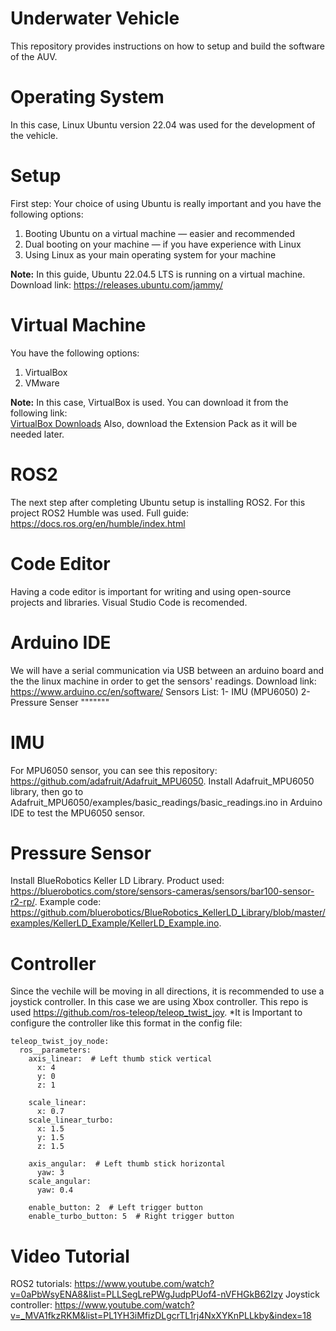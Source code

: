 # Underwater Vehicle

This repository provides instructions on how to setup and build the software of the AUV.

# Operating System

In this case, Linux Ubuntu version 22.04 was used for the development of the vehicle.

# Setup

First step: Your choice of using Ubuntu is really important and you have the following options:

1. Booting Ubuntu on a virtual machine — easier and recommended  
2. Dual booting on your machine — if you have experience with Linux  
3. Using Linux as your main operating system for your machine  

**Note:** In this guide, Ubuntu 22.04.5 LTS is running on a virtual machine.
Download link: https://releases.ubuntu.com/jammy/

# Virtual Machine

You have the following options:

1. VirtualBox  
2. VMware  

**Note:** In this case, VirtualBox is used. You can download it from the following link:  
[VirtualBox Downloads](https://www.virtualbox.org/wiki/Downloads) 
Also, download the Extension Pack as it will be needed later.

# ROS2
The next step after completing Ubuntu setup is installing ROS2.
For this project ROS2 Humble was used.
Full guide: https://docs.ros.org/en/humble/index.html

# Code Editor
Having a code editor is important for writing and using open-source projects and libraries.
Visual Studio Code is recomended. 

# Arduino IDE
We will have a serial communication via USB between an arduino board and the the linux machine in order to get the sensors' readings.
Download link: https://www.arduino.cc/en/software/
Sensors List:
1- IMU (MPU6050)
2- Pressure Senser """""""

# IMU
For MPU6050 sensor, you can see this repository: https://github.com/adafruit/Adafruit_MPU6050.
Install Adafruit_MPU6050 library, then go to Adafruit_MPU6050/examples/basic_readings/basic_readings.ino in Arduino IDE to test the MPU6050 sensor. 



# Pressure Sensor
Install BlueRobotics Keller LD Library. Product used: https://bluerobotics.com/store/sensors-cameras/sensors/bar100-sensor-r2-rp/.
Example code: https://github.com/bluerobotics/BlueRobotics_KellerLD_Library/blob/master/examples/KellerLD_Example/KellerLD_Example.ino.

# Controller
Since the vechile will be moving in all directions, it is recommended to use a joystick controller.
In this case we are using Xbox controller. This repo is used https://github.com/ros-teleop/teleop_twist_joy.
*It is Important to configure the controller like this format in the config file:

    teleop_twist_joy_node:
      ros__parameters:
        axis_linear:  # Left thumb stick vertical
          x: 4
          y: 0
          z: 1
    
        scale_linear:
          x: 0.7
        scale_linear_turbo:
          x: 1.5
          y: 1.5
          z: 1.5
    
        axis_angular:  # Left thumb stick horizontal
          yaw: 3
        scale_angular:
          yaw: 0.4
    
        enable_button: 2  # Left trigger button
        enable_turbo_button: 5  # Right trigger button

# Video Tutorial
ROS2 tutorials: https://www.youtube.com/watch?v=0aPbWsyENA8&list=PLLSegLrePWgJudpPUof4-nVFHGkB62Izy
Joystick controller: https://www.youtube.com/watch?v=_MVA1fkzRKM&list=PL1YH3iMfizDLgcrTL1rj4NxXYKnPLLkby&index=18
